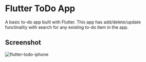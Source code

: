# Flutter ToDo App

A basic to-do app built with Flutter. This app has add/delete/update functinality with search for any existing to-do item in the app.


## Screenshot

![flutter-todo-iphone](https://user-images.githubusercontent.com/78371075/216358088-f1a4c2d5-a56c-44ea-aa2a-4391c484a501.png)

